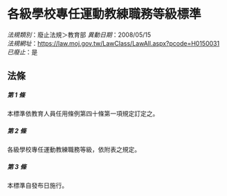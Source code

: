# 各級學校專任運動教練職務等級標準

*法規類別*：廢止法規＞教育部
*異動日期*：2008/05/15  
*法規網址*：https://law.moj.gov.tw/LawClass/LawAll.aspx?pcode=H0150031
*已廢止*：是


## 法條
##### 第 1 條
本標準依教育人員任用條例第四十條第一項規定訂定之。

##### 第 2 條
各級學校專任運動教練職務等級，依附表之規定。

##### 第 3 條
本標準自發布日施行。



